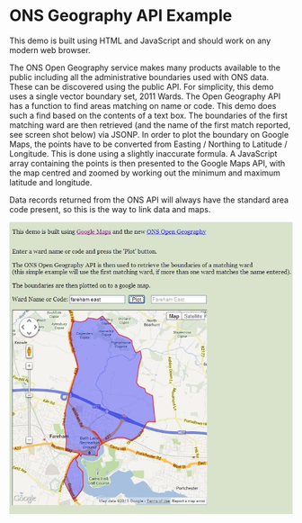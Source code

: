 ONS Geography API Example
============
 
This demo is built using HTML and JavaScript and should work on any modern web browser.
 
The ONS Open Geography service makes many products available to the public including all the administrative boundaries used with ONS data. These can be discovered using the public API. For simplicity, this demo uses a single vector boundary set, 2011 Wards. The Open Geography API has a function to find areas matching on name or code. This demo does such a find based on the contents of a text box. The boundaries of the first matching ward are then retrieved (and the name of the first match reported, see screen shot below) via JSONP. In order to plot the boundary on Google Maps, the points have to be converted from Easting / Northing to Latitude / Longitude. This is done using a slightly inaccurate formula. A JavaScript array containing the points is then presented to the Google Maps API, with the map centred and zoomed by working out the minimum and maximum latitude and longitude.
 
Data records returned from the ONS API will always have the standard area code present, so this is the way to link data and maps.

![Screenshot](https://raw.githubusercontent.com/ONSdigital/ons-api_maps/master/screenshot.jpg "Screenshot")

